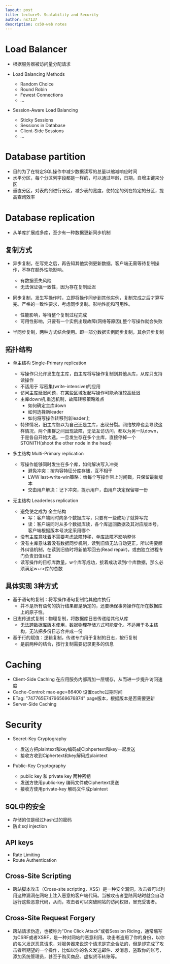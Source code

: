 ```yaml
---
layout: post
title: lecture9. Scalability and Security
author: ns7137
description: cs50-web notes
---
```


# Load Balancer

- 根据服务器被访问量分配请求

- Load Balancing Methods
	- Random Choice
	- Round Robin
	- Fewest Connections
	- ...

- Session-Aware Load Balancing
	- Sticky Sessions
	- Sessions in Database
	- Client-Side Sessions
	- ...

# Database partition

- 目的为了在特定SQL操作中减少数据读写的总量以缩减响应时间
- 水平分区，每个分区列字段都是一样的，可以通过年龄，日期，自增主键来分区
- 垂直分区，对表的列进行分区，减少表的宽度，使特定的列在特定的分区，提高查询效率

# Database replication

- 从单库扩展成多库，至少有一种数据更新同步机制

## 复制方式

- 异步复制，在写完之后，再告知其他实例更新数据。客户端无需等待复制操作，不存在额外性能影响。
	- 有数据丢失风险
	- 无法保证强一致性，因为存在复制延迟

- 同步复制，发生写操作时，立即将操作同步到其他实例，复制完成之后才算写完。严格的一致性要求，考虑同步复制。影响性能和可用性。
	- 性能影响，等待整个复制过程完成
	- 可用性影响，只要有一个实例出现故障(网络等原因),整个写操作就会失败

- 半同步复制，两种方式结合使用。即一部分数据实例同步复制，其余异步复制

## 拓扑结构

- 单主结构 Single-Primary replication
	- 写操作只允许发生在主库，由主库将写操作复制到其他从库，从库只支持读操作
	- 不适用于 写密集(write-intensive)的应用
	- 访问主库延迟问题，在某些区域发起写操作可能承担较高延迟
	- 主库down机,重选机制，故障转移策略难点
		- 如何确定主库down
		- 如何选择新leader
		- 如何将写操作转移到新leader上
	- 特殊情况，旧主库恢以为自己还是主库，出现分裂。网络故障也会导致这样情况，两个集群之间出现故障，无法互访访问，都以为另一队down，于是各自开始大选。一旦发生存在多个主库，直接停掉一个STONITH(shoot the other node in the head)

- 多主结构 Multi-Primary replication
	- 写操作能够同时发生在多个库，如何解决写入冲突
		- 避免冲突：按内容特征分库存储，互不相干
		- LWW last-write-win策略：给每个写操作带上时间戳，只保留最新版本
		- 交由用户解决：记下冲突，提示用户，由用户决定保留哪一份

- 无主结构 Leaderless replication
	- 避免使之成为 全主结构
		- 写：客户端同时向多个数据库写，只要有一些成功了就算写完
		- 读：客户端同时从多个数据库读，各个库返回数据及其对应版本号，客户端根据版本号决定采用哪个
	- 没有主库意味着不需要考虑故障转移，单库故障不影响整体
	- 没有主库意味着没有数据同步机制，读到旧值无法自动更正，所以需要额外纠错机制，在读到旧值时将新值写回去(Read repair)，或由独立进程专门负责旧值纠正
	- 读写操作的目标库数量，w个库写成功，接着成功读到r个库数据，那么必须满足w+r>库的总数

## 具体实现 3种方式

- 基于语句的复制：将写操作语句复制给其他库执行
	- 并不是所有语句的执行结果都是确定的，还要确保事务操作在所在数据库上的原子性。
- 日志传送式复制：物理复制，将数据库日志传递给其他从库
	- 无法跨数据库版本使用，数据物理存储方式可能变化。不适用于多主结构，无法把多份日志合并成一份
- 基于行的赋值：逻辑复制，传递专门用于复制的日志，按行复制
	- 是前两种的结合，按行复制需要记录更多的信息

# Caching

- Client-Side Caching 在应用服务内部再加一层缓存，从而进一步提升访问速度
- Cache-Control: max-age=86400 设置cache过期时间
- ETag: "747765E74796569676874"  page版本，根据版本是否需要更新
- Server-Side Caching

# Security

- Secret-Key Cryptography
	- 发送方把plaintext和key编码成Ciphpertext和key一起发送
	- 接收方收到Ciphertext和key解码成plaintext

- Public-Key Cryptography
	- public key 和 private key 两种密钥
	- 发送方使用public-key 编码文件成Ciphertext发送
	- 接收方使用private-key 解码文件成plaintext

## SQL中的安全

- 存储的仅是经过hash过的密码
- 防止sql injection

## API keys

- Rate Limiting
- Route Authentication

## Cross-Site Scripting

- 跨站脚本攻击（Cross-site scripting，XSS）是一种安全漏洞，攻击者可以利用这种漏洞在网站上注入恶意的客户端代码。当被攻击者登陆网站时就会自动运行这些恶意代码，从而，攻击者可以突破网站的访问权限，冒充受害者。

## Cross-Site Request Forgery

-  跨站请求伪造，也被称为“One Click Attack”或者Session Riding，通常缩写为CSRF或者XSRF，是一种对网站的恶意利用。攻击者盗用了你的身份，以你的名义发送恶意请求，对服务器来说这个请求是完全合法的，但是却完成了攻击者所期望的一个操作，比如以你的名义发送邮件、发消息，盗取你的账号，添加系统管理员，甚至于购买商品、虚拟货币转账等。